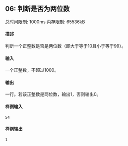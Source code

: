 ﻿## 06: 判断是否为两位数
总时间限制: 1000ms     内存限制: 65536kB

#### 描述

判断一个正整数是否是两位数（即大于等于10且小于等于99）。

#### 输入

一个正整数，不超过1000。

#### 输出

一行。若该正整数是两位数，输出1，否则输出0。

#### 样例输入

	54

#### 样例输出

    1





